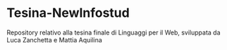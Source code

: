 # Tesina-NewInfostud
Repository relativo alla tesina finale di Linguaggi per il Web, sviluppata da Luca Zanchetta e Mattia Aquilina
